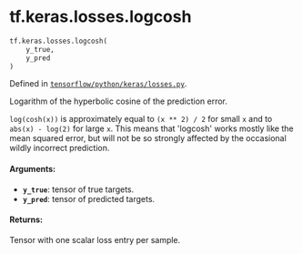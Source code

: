 <div itemscope itemtype="http://developers.google.com/ReferenceObject">
<meta itemprop="name" content="tf.keras.losses.logcosh" />
<meta itemprop="path" content="Stable" />
</div>

# tf.keras.losses.logcosh

``` python
tf.keras.losses.logcosh(
    y_true,
    y_pred
)
```



Defined in [`tensorflow/python/keras/losses.py`](/code/stable/tensorflow/python/keras/losses.py).

Logarithm of the hyperbolic cosine of the prediction error.

`log(cosh(x))` is approximately equal to `(x ** 2) / 2` for small `x` and
to `abs(x) - log(2)` for large `x`. This means that 'logcosh' works mostly
like the mean squared error, but will not be so strongly affected by the
occasional wildly incorrect prediction.

#### Arguments:

* <b>`y_true`</b>: tensor of true targets.
* <b>`y_pred`</b>: tensor of predicted targets.


#### Returns:

Tensor with one scalar loss entry per sample.
